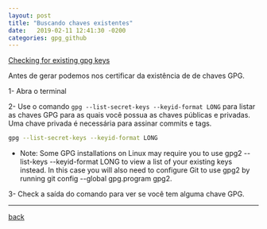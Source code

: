 ```yaml
---
layout: post
title: "Buscando chaves existentes"
date:   2019-02-11 12:41:30 -0200
categories: gpg_github
---
```


[Checking for existing gpg keys](https://help.github.com/articles/checking-for-existing-gpg-keys/)

Antes de gerar podemos nos certificar da existência de de chaves GPG.


1- Abra o terminal

2- Use o comando `gpg --list-secret-keys --keyid-format LONG` para listar as chaves GPG para as quais você possua as chaves públicas e privadas. Uma chave privada é necessária para assinar commits e tags.

```bash
gpg --list-secret-keys --keyid-format LONG
```

  * Note: Some GPG installations on Linux may require you to use gpg2 --list-keys --keyid-format LONG to view a list of your existing keys instead. In this case you will also need to configure Git to use gpg2 by running git config --global gpg.program gpg2.

3- Check a saída do comando para ver se você tem alguma chave GPG.

***
[back](./gpg_github.html)